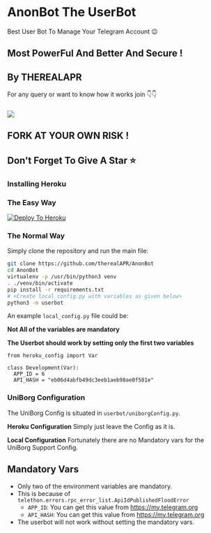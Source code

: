 # AnonBot The UserBot 


Best User Bot To Manage Your Telegram Account 😉
## Most PowerFul And Better And Secure !

## By THEREALAPR

For any query or want to know how it works join 👇👇
### <a href="https://t.me/therealApr"><img src="https://telegra.ph/file/8ef5ff8acca6c6e4c7dd7.jpg?logo=Telegram"></a>



## FORK AT YOUR OWN RISK !
## Don't Forget To Give A Star ⭐
### Installing Heroku 

### The Easy Way
[![Deploy To Heroku](https://www.herokucdn.com/deploy/button.svg)](https://heroku.com/deploy?template=https://github.com/indianbhaiya/IndianBot)

### The Normal Way

Simply clone the repository and run the main file:
```sh
git clone https://github.com/therealAPR/AnonBot
cd AnonBot
virtualenv -p /usr/bin/python3 venv
. ./venv/bin/activate
pip install -r requirements.txt
# <Create local_config.py with variables as given below>
python3 -m userbot
```

An example `local_config.py` file could be:

**Not All of the variables are mandatory**

__The Userbot should work by setting only the first two variables__

```python3
from heroku_config import Var

class Development(Var):
  APP_ID = 6
  API_HASH = "eb06d4abfb49dc3eeb1aeb98ae0f581e"
```

### UniBorg Configuration

The UniBorg Config is situated in `userbot/uniborgConfig.py`.

**Heroku Configuration**
Simply just leave the Config as it is.

**Local Configuration**
Fortunately there are no Mandatory vars for the UniBorg Support Config.

## Mandatory Vars

- Only two of the environment variables are mandatory.
- This is because of `telethon.errors.rpc_error_list.ApiIdPublishedFloodError`
    - `APP_ID`:   You can get this value from https://my.telegram.org
    - `API_HASH`:   You can get this value from https://my.telegram.org
- The userbot will not work without setting the mandatory vars.
